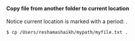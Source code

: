 #### Copy file from another folder to current location

Notice current location is marked with a period: .

```
$ cp /Users/reshamashaikh/mypath/myfile.txt .
```
